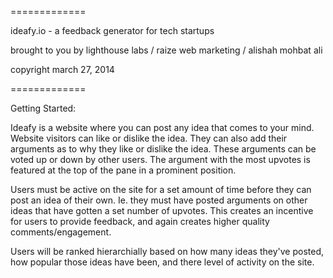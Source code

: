 =============

ideafy.io - a feedback generator for tech startups 

brought to you by lighthouse labs / raize web marketing / alishah mohbat ali

copyright march 27, 2014

=============


Getting Started:

Ideafy is a website where you can post any idea that comes to your mind. Website visitors can like or dislike the idea. They can also add their arguments as to why they like or dislike the idea. These arguments can be voted up or down by other users. The argument with the most upvotes is featured at the top of the pane in a prominent position.

Users must be active on the site for a set amount of time before they can post an idea of their own. Ie. they must have posted arguments on other ideas that have gotten a set number of upvotes. This creates an incentive for users to provide feedback, and again creates higher quality comments/engagement.

Users will be ranked hierarchially based on how many ideas they've posted, how popular those ideas have been, and there level of activity on the site.
